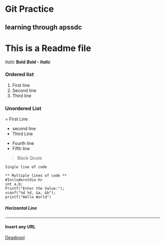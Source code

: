 # Git Practice 

## learning through apssdc


# This is a Readme file

*Italic*
**Bold**
***Bold - Italic***

### Ordered list
1. First line
2. Second line
3. Third line

### Unordered List 
= First Line
+ second line
+ Third Line
- Fourth line
- Fifth line

> Black Qoute

` Single line of code `
```
** Multiple lines of code **
#Include<stdio.h>
int a,b;
Printf("Enter the Value:");
scanf("%d %d, &a, &b");
printf("Hello World")

```
##### Horizantal Line
---

#### Insert any URL
[Deadpool](https://www.google.com)
